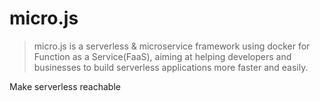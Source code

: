 # micro.js

> micro.js is a serverless & microservice framework using docker for Function as a Service(FaaS), aiming at helping developers and businesses to build serverless applications more faster and easily.

Make serverless reachable

